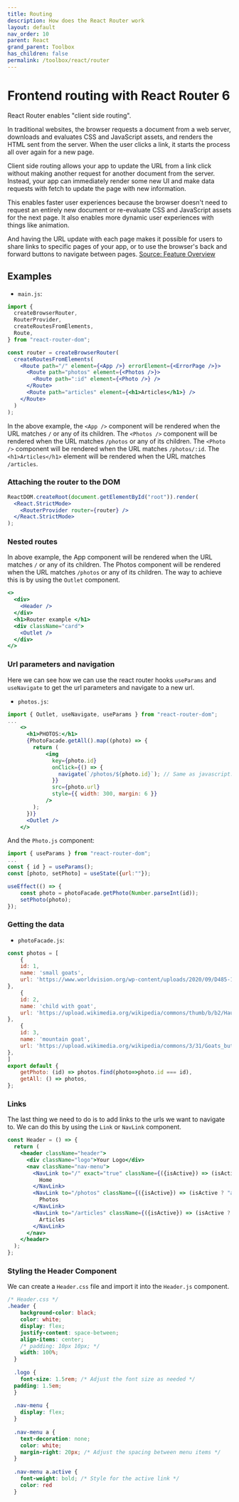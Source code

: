 ```yaml
---
title: Routing
description: How does the React Router work
layout: default
nav_order: 10
parent: React
grand_parent: Toolbox
has_children: false
permalink: /toolbox/react/router
---
```


# Frontend routing with React Router 6

React Router enables "client side routing".

In traditional websites, the browser requests a document from a web server, downloads and evaluates CSS and JavaScript assets, and renders the HTML sent from the server. When the user clicks a link, it starts the process all over again for a new page.

Client side routing allows your app to update the URL from a link click without making another request for another document from the server. Instead, your app can immediately render some new UI and make data requests with fetch to update the page with new information.

This enables faster user experiences because the browser doesn't need to request an entirely new document or re-evaluate CSS and JavaScript assets for the next page. It also enables more dynamic user experiences with things like animation.

And having the URL update with each page makes it possible for users to share links to specific pages of your app, or to use the browser's back and forward buttons to navigate between pages.
[Source: Feature Overview](https://reactrouter.com/en/main/start/overview)

## Examples

- `main.js`:

```jsx
import {
  createBrowserRouter,
  RouterProvider,
  createRoutesFromElements,
  Route,
} from "react-router-dom";

const router = createBrowserRouter(
  createRoutesFromElements(
    <Route path="/" element={<App />} errorElement={<ErrorPage />}>
      <Route path="photos" element={<Photos />}>
        <Route path=":id" element={<Photo />} />
      </Route>
      <Route path="articles" element={<h1>Articles</h1>} />
    </Route>
  )
);
```

In the above example, the `<App />` component will be rendered when the URL matches `/` or any of its children. The `<Photos />` component will be rendered when the URL matches `/photos` or any of its children. The `<Photo />` component will be rendered when the URL matches `/photos/:id`. The `<h1>Articles</h1>` element will be rendered when the URL matches `/articles`.

### Attaching the router to the DOM

```jsx
ReactDOM.createRoot(document.getElementById("root")).render(
  <React.StrictMode>
    <RouterProvider router={router} />
  </React.StrictMode>
);
```

### Nested routes

In above example, the App component will be rendered when the URL matches `/` or any of its children. The Photos component will be rendered when the URL matches `/photos` or any of its children. The way to achieve this is by using the `Outlet` component.

```jsx
<>
  <div>
    <Header />
  </div>
  <h1>Router example </h1>
  <div className="card">
    <Outlet />
  </div>
</>
```

### Url parameters and navigation

Here we can see how we can use the react router hooks `useParams` and `useNavigate` to get the url parameters and navigate to a new url.

- `photos.js`:

```jsx
import { Outlet, useNavigate, useParams } from "react-router-dom";
...
    <>
      <h1>PHOTOS:</h1>
      {PhotoFacade.getAll().map((photo) => {
        return (
            <img
              key={photo.id}
              onClick={() => {
                navigate(`/photos/${photo.id}`); // Same as javascript: window.location.href = `/photos/${photo.id}`;
              }}
              src={photo.url}
              style={{ width: 300, margin: 6 }}
            />
        );
      })}
      <Outlet />
    </>
```

And the `Photo.js` component:

```jsx
import { useParams } from "react-router-dom";
...
const { id } = useParams();
const [photo, setPhoto] = useState({url:""});

useEffect(() => {
    const photo = photoFacade.getPhoto(Number.parseInt(id));
    setPhoto(photo);
});
```

### Getting the data

- `photoFacade.js`:

```jsx
const photos = [
    {
    id: 1,
    name: 'small goats',
    url: 'https://www.worldvision.org/wp-content/uploads/2020/09/D485-1090-047_Web_Optimized.jpg'
},
    {
    id: 2,
    name: 'child with goat',
    url: 'https://upload.wikimedia.org/wikipedia/commons/thumb/b/b2/Hausziege_04.jpg/1920px-Hausziege_04.jpg'
},
    {
    id: 3,
    name: 'mountain goat',
    url: 'https://upload.wikimedia.org/wikipedia/commons/3/31/Goats_butting_heads_in_Germany.jpg'
},
]
export default {
    getPhoto: (id) => photos.find(photo=>photo.id === id),
    getAll: () => photos,
};
```

### Links

The last thing we need to do is to add links to the urls we want to navigate to. We can do this by using the `Link` or `NavLink` component.

```jsx
const Header = () => {
  return (
    <header className="header">
      <div className="logo">Your Logo</div>
      <nav className="nav-menu">
        <NavLink to="/" exact="true" className={({isActive}) => (isActive ? "active" : 'none')}>
          Home
        </NavLink>
        <NavLink to="/photos" className={({isActive}) => (isActive ? "active" : 'none')}>
          Photos
        </NavLink>
        <NavLink to="/articles" className={({isActive}) => (isActive ? "active" : 'none')}>
          Articles
        </NavLink>
      </nav>
    </header>
  );
};
```

### Styling the Header Component

We can create a `Header.css` file and import it into the `Header.js` component.

```css
/* Header.css */
.header {
    background-color: black;
    color: white;
    display: flex;
    justify-content: space-between;
    align-items: center;
    /* padding: 10px 10px; */
    width: 100%;
  }
  
  .logo {
    font-size: 1.5rem; /* Adjust the font size as needed */
  padding: 1.5em;
  }
  
  .nav-menu {
    display: flex;
  }
  
  .nav-menu a {
    text-decoration: none;
    color: white;
    margin-right: 20px; /* Adjust the spacing between menu items */
  }
  
  .nav-menu a.active {
    font-weight: bold; /* Style for the active link */
    color: red
  }
  
```
